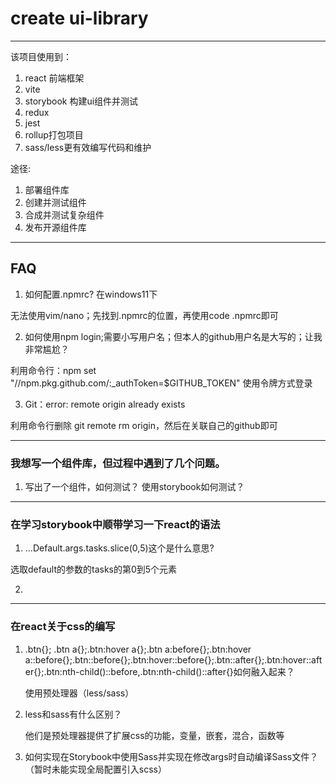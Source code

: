 # create ui-library

---

该项目使用到：

1. react 前端框架
2. vite
3. storybook 构建ui组件并测试
4. redux 
5. jest 
6. rollup打包项目
6. sass/less更有效编写代码和维护



途径:

1. 部署组件库
2. 创建并测试组件
3. 合成并测试复杂组件
4. 发布开源组件库

---




## FAQ
1. 如何配置.npmrc? 在windows11下

无法使用vim/nano；先找到.npmrc的位置，再使用code .npmrc即可

2. 如何使用npm login;需要小写用户名；但本人的github用户名是大写的；让我非常尴尬？

利用命令行：npm set "//npm.pkg.github.com/:_authToken=$GITHUB_TOKEN" 使用令牌方式登录

3. Git：error: remote origin already exists

利用命令行删除 git remote rm origin，然后在关联自己的github即可



---



### 我想写一个组件库，但过程中遇到了几个问题。



1. 写出了一个组件，如何测试？
   使用storybook如何测试？



---



### 在学习storybook中顺带学习一下react的语法

1. ...Default.args.tasks.slice(0,5)这个是什么意思?

选取default的参数的tasks的第0到5个元素

2. 



---

### 在react关于css的编写

1. .btn{}; .btn a{};.btn:hover a{};.btn a:before{};.btn:hover a::before{};.btn::before{};.btn:hover::before{};.btn::after{};.btn:hover::after{};.btn:nth-child()::before,.btn:nth-child()::after{}如何融入起来？

   使用预处理器（less/sass）

2. less和sass有什么区别？

   他们是预处理器提供了扩展css的功能，变量，嵌套，混合，函数等

3. 如何实现在Storybook中使用Sass并实现在修改args时自动编译Sass文件？（暂时未能实现全局配置引入scss）



